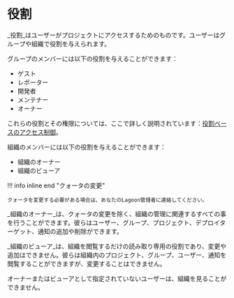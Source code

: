 # 役割

_役割_はユーザーがプロジェクトにアクセスするためのものです。ユーザーはグループや組織で役割を与えられます。

グループのメンバーには以下の役割を与えることができます：

- ゲスト
- レポーター
- 開発者
- メンテナー
- オーナー

これらの役割とその権限については、ここで詳しく説明されています：[役割ベースのアクセス制御](../../interacting/rbac.md)。

組織のメンバーには以下の役割を与えることができます：

- 組織のオーナー
- 組織のビューア

!!! info inline end "クォータの変更"

    クォータを変更する必要がある場合は、あなたのLagoon管理者に連絡してください。

_組織のオーナー_は、クォータの変更を除く、組織の管理に関連するすべての事を行うことができます。彼らはユーザー、グループ、プロジェクト、デプロイターゲット、通知の追加や削除ができます。

_組織のビューア_は、組織を閲覧するだけの読み取り専用の役割であり、変更や追加はできません。彼らは組織内のプロジェクト、グループ、ユーザー、通知を閲覧することができますが、変更することはできません。

オーナーまたはビューアとして指定されていないユーザーは、組織を見ることができません。